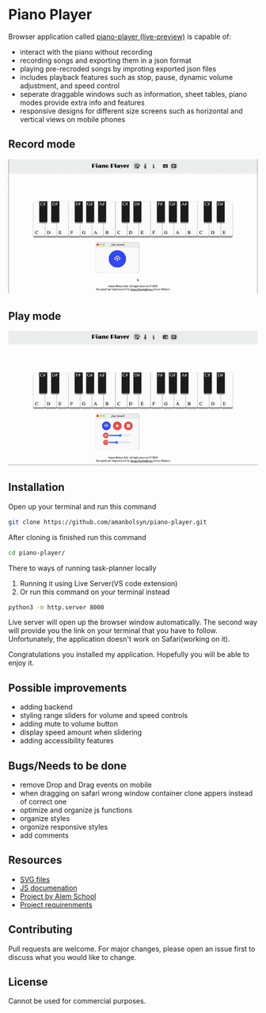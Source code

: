 # Piano Player

Browser application called [piano-player (live-preview)](https://amanbolsyn.github.io/piano-player/main.html) is capable of: 

+ interact with the piano without recording 
+ recording songs and exporting them in a json format
+ playing pre-recroded songs by improting exported json files
+ includes playback features such as stop, pause, dynamic volume adjustment, and speed control
+ seperate draggable windows such as information, sheet tables, piano modes provide extra info and features
+ responsive designs for different size screens such as horizontal and vertical views on mobile phones


## Record mode
![Record mode](./assets/gifs/recrod-mode.gif)

## Play mode
![Play mode](./assets/gifs/play-mode.gif)
## Installation

Open up your terminal and run this command 
```bash
git clone https://github.com/amanbolsyn/piano-player.git
```

After cloning is finished run this command
```bash
cd piano-player/
```

There to ways of running task-planner locally
1. Running it using Live Server(VS code extension)
2. Or run this command on your terminal instead

```bash
python3 -m http.server 8000
```

Live server will open up the browser window automatically. The second way will provide you the link on your terminal that you have to follow. Unfortunately, the application doesn't work on Safari(working on it). 

Congratulations you installed my application. Hopefully you will be able to enjoy it. 

## Possible improvements 

+ adding backend 
+ styling range sliders for volume and speed controls
+ adding mute to volume button 
+ display speed amount when slidering 
+ adding accessibility features

## Bugs/Needs to be done

+ remove Drop and Drag events on mobile 
+ when dragging on safari wrong window container clone appers instead of correct one
+ optimize and organize js functions
+ organize styles
+ orgonize responsive styles 
+ add comments 


## Resources 

+ [SVG files](https://www.svgrepo.com)
+ [JS documenation](https://developer.mozilla.org/en-US/docs/Web/JavaScript)
+ [Project by Alem School](https://alem.school)
+ [Project requirenments](https://github.com/alem-platform/frontend/tree/main/piano-player)

## Contributing

Pull requests are welcome. For major changes, please open an issue first
to discuss what you would like to change.

## License

Cannot be used for commercial purposes.